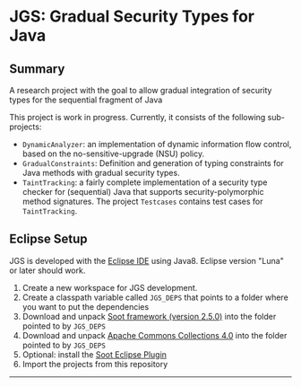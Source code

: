 # JGS: Gradual Security Types for Java

## Summary

A research project with the goal to allow gradual integration of security types for the sequential fragment of Java 

This project is work in progress. Currently, it consists of the following sub-projects:

- `DynamicAnalyzer`: an implementation of dynamic information flow
  control, based on the no-sensitive-upgrade (NSU) policy.
- `GradualConstraints`: Definition and generation of typing
  constraints for Java methods with gradual security types.
- `TaintTracking`: a fairly complete implementation of a security type
  checker for (sequential) Java that supports security-polymorphic
  method signatures. The project `Testcases` contains test cases for
  `TaintTracking`.

## Eclipse Setup 
JGS is developed with the [Eclipse IDE][1] using Java8. Eclipse version "Luna" or later should work. 

1. Create a new workspace for JGS development.
2. Create a classpath variable called `JGS_DEPS` that points to a folder where you want to put the dependencies
3. Download and unpack [Soot framework (version 2.5.0)][2] into the folder pointed to by `JGS_DEPS`
4. Download and unpack [Apache Commons Collections 4.0][4] into the folder pointed to by `JGS_DEPS`
5. Optional: install the [Soot Eclipse Plugin][3]
6. Import the projects from this repository

-----

[1]: http://www.eclipse.org/downloads/ "Eclipse Downloads"
[2]: https://www.sable.mcgill.ca/soot/soot_download.html "Download Soot Framework"
[3]: http://www.sable.mcgill.ca/soot/eclipse/updates/index.html "Download Soot Eclipse plugin"
[4]: https://commons.apache.org/proper/commons-collections/javadocs/api-release/index.html" "Download Apache Commons Collections 4.0"
